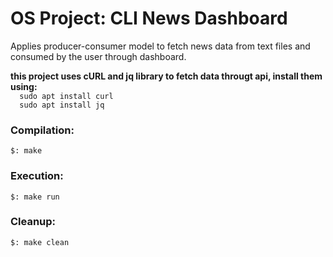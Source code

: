 <h1>OS Project: CLI News Dashboard</h1>

<p>Applies producer-consumer model to fetch news data from text files and consumed by the user through dashboard.</p>
<b>this project uses cURL and jq library to fetch data througt api, install them using: </b>
<code>
  sudo apt install curl
  sudo apt install jq
</code>
<h3>Compilation:</h3>
<code>$: make</code>
<br/>
<h3>Execution:</h3>
<code>$: make run</code>
<br/>
<h3>Cleanup:</h3>
<code>$: make clean</code>
